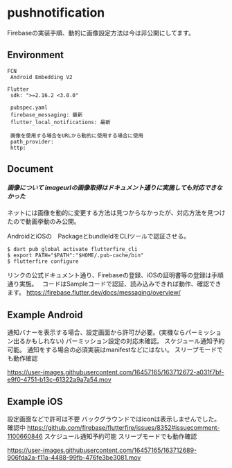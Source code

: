 # pushnotification

Firebaseの実装手順、動的に画像設定方法は今は非公開にしてます。

## Environment

```
FCN
 Android Embedding V2

Flutter
 sdk: ">=2.16.2 <3.0.0"
  
 pubspec.yaml
 firebase_messaging: 最新
 flutter_local_notifications: 最新
  
 画像を使用する場合をURLから動的に使用する場合に使用
 path_provider:
 http:
```

## Document

#### *画像について imageurlの画像取得はドキュメント通りに実施しても対応できなかった*

ネットには画像を動的に変更する方法は見つからなかったが、対応方法を見つけたので動画挙動のみ公開。

AndroidとiOSの　PackageとbundleIdをCLIツールで認証させる。
```
$ dart pub global activate flutterfire_cli
$ export PATH="$PATH":"$HOME/.pub-cache/bin"
$ flutterfire configure

```

リンクの公式ドキュメント通り、Firebaseの登録、iOSの証明書等の登録は手順通り実施。　
コードはSampleコードで認証、読み込みできれば動作、確認できます。
https://firebase.flutter.dev/docs/messaging/overview/

## Example Android

通知バナーを表示する場合、設定画面から許可が必要。(実機ならパーミッション出るかもしれない)
パーミッション設定の対応未確認。
スケジュール通知予約可能。
通知をする場合の必須実装はmanifestなどにはない。
スリープモードでも動作確認


https://user-images.githubusercontent.com/16457165/163712672-a031f7bf-e9f0-4751-b13c-61322a9a7a54.mov



## Example iOS
設定画面などで許可は不要
バックグラウンドではiconは表示しませんでした。確認中
https://github.com/firebase/flutterfire/issues/8352#issuecomment-1100660846
スケジュール通知予約可能
スリープモードでも動作確認



https://user-images.githubusercontent.com/16457165/163712689-906fda2a-f11a-4488-99fb-476fe3be3081.mov




